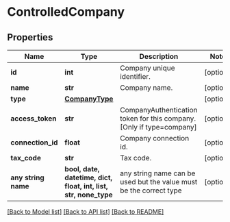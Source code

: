 # ControlledCompany



## Properties
Name | Type | Description | Notes
------------ | ------------- | ------------- | -------------
**id** | **int** | Company unique identifier. | [optional] 
**name** | **str** | Company name. | [optional] 
**type** | [**CompanyType**](CompanyType.md) |  | [optional] 
**access_token** | **str** | CompanyAuthentication token for this company. [Only if type&#x3D;company] | [optional] 
**connection_id** | **float** | Company connection id. | [optional] 
**tax_code** | **str** | Tax code. | [optional] 
**any string name** | **bool, date, datetime, dict, float, int, list, str, none_type** | any string name can be used but the value must be the correct type | [optional]

[[Back to Model list]](../README.md#documentation-for-models) [[Back to API list]](../README.md#documentation-for-api-endpoints) [[Back to README]](../README.md)


